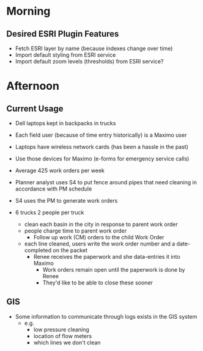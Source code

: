 
# Morning

## Desired ESRI Plugin Features

- Fetch ESRI layer by name (because indexes change over time)
- Import default styling from ESRI service
- Import default zoom levels (thresholds) from ESRI service?

# Afternoon

## Current Usage

- Dell laptops kept in backpacks in trucks
- Each field user (because of time entry historically) is a Maximo user
- Laptops have wireless network cards (has been a hassle in the past)
- Use those devices for Maximo (e-forms for emergency service calls)
- Average 425 work orders per week

- Planner analyst uses S4 to put fence around pipes that need cleaning in accordance with PM schedule

- S4 uses the PM to generate work orders

- 6 trucks 2 people per truck
  - clean each basin in the city in response to parent work order
  - people charge time to parent work order
    - Follow up work (CM) orders to the child Work Order
  - each line cleaned, users write the work order number and a date-completed on the packet
    - Renee receives the paperwork and she data-entries it into Maximo
      - Work orders remain open until the paperwork is done by Renee
      - They'd like to be able to close these sooner

## GIS

- Some information to communicate through logs exists in the GIS system
  - e.g.
    - low pressure cleaning
    - location of flow meters
    - which lines we don't clean
